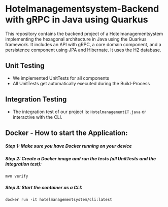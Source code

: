 # Hotelmanagementsystem-Backend with gRPC in Java using Quarkus

This repository contains the backend project of a Hotelmanagementsystem implementing the hexagonal architecture in Java using the Quarkus framework. It includes an API with gRPC, a core domain component, and a persistence component using JPA and Hibernate. It uses the H2 database.

## Unit Testing

* We implemented UnitTests for all components
* All UnitTests get automatically executed during the Build-Process
## Integration Testing

* The integration test of our project is: `HotelmanagementIT.java` or interactive with the CLI.

## Docker - How to start the Application:

##### Step 1: Make sure you have Docker running on your device
##### Step 2: Create a Docker image and run the tests (all UnitTests and the integration test):

```shell script
mvn verify
```

##### Step 3: Start the container as a CLI:

```shell script
docker run -it hotelmanagementsystem/cli:latest
```




